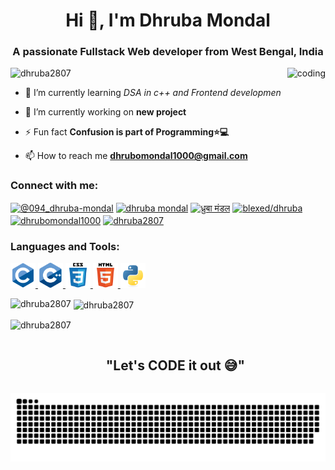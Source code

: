 <h1 align="center">Hi 👋, I'm Dhruba Mondal</h1>
<h3 align="center">A passionate Fullstack Web developer from West Bengal, India</h3>
<img align ="right" alt = "coding" width "400" src ="https://camo.githubusercontent.com/cae12fddd9d6982901d82580bdf321d81fb299141098ca1c2d4891870827bf17/68747470733a2f2f6d69726f2e6d656469756d2e636f6d2f6d61782f313336302f302a37513379765349765f7430696f4a2d5a2e676966"
<p align="left"> <img src="https://komarev.com/ghpvc/?username=dhruba2807&label=Profile%20views&color=0e75b6&style=flat" alt="dhruba2807" /> </p>

- 🌱 I’m currently learning *DSA in c++ and Frontend developmen*
  
- 🔭 I’m currently working on **new project**
  
- ⚡ Fun fact **Confusion is part of Programming⭐💻**
    
- 📫 How to reach me **dhrubomondal1000@gmail.com**
 
<h3 align="left">Connect with me:</h3>
<p align="left">
<a href="https://codepen.io/@094_dhruba-mondal" target="blank"><img align="center" src="https://raw.githubusercontent.com/rahuldkjain/github-profile-readme-generator/master/src/images/icons/Social/codepen.svg" alt="@094_dhruba-mondal" height="30" width="40" /></a>
<a href="https://linkedin.com/in/dhruba mondal" target="blank"><img align="center" src="https://raw.githubusercontent.com/rahuldkjain/github-profile-readme-generator/master/src/images/icons/Social/linked-in-alt.svg" alt="dhruba mondal" height="30" width="40" /></a>
<a href="https://fb.com/ध्रुबा मंडल" target="blank"><img align="center" src="https://raw.githubusercontent.com/rahuldkjain/github-profile-readme-generator/master/src/images/icons/Social/facebook.svg" alt="ध्रुबा मंडल" height="30" width="40" /></a>
<a href="https://instagram.com/blexed/dhruba" target="blank"><img align="center" src="https://raw.githubusercontent.com/rahuldkjain/github-profile-readme-generator/master/src/images/icons/Social/instagram.svg" alt="blexed/dhruba" height="30" width="40" /></a>
<a href="https://www.hackerrank.com/dhrubomondal1000" target="blank"><img align="center" src="https://raw.githubusercontent.com/rahuldkjain/github-profile-readme-generator/master/src/images/icons/Social/hackerrank.svg" alt="dhrubomondal1000" height="30" width="40" /></a>
<a href="https://www.leetcode.com/dhruba2807" target="blank"><img align="center" src="https://raw.githubusercontent.com/rahuldkjain/github-profile-readme-generator/master/src/images/icons/Social/leet-code.svg" alt="dhruba2807" height="30" width="40" /></a>
</p>

  </ul>
</div>
<h3 align="left">Languages and Tools:</h3>
<p align="left"> <a href="https://www.cprogramming.com/" target="_blank" rel="noreferrer"> <img src="https://raw.githubusercontent.com/devicons/devicon/master/icons/c/c-original.svg" alt="c" width="40" height="40"/> </a> <a href="https://www.w3schools.com/cpp/" target="_blank" rel="noreferrer"> <img src="https://raw.githubusercontent.com/devicons/devicon/master/icons/cplusplus/cplusplus-original.svg" alt="cplusplus" width="40" height="40"/> </a> <a href="https://www.w3schools.com/css/" target="_blank" rel="noreferrer"> <img src="https://raw.githubusercontent.com/devicons/devicon/master/icons/css3/css3-original-wordmark.svg" alt="css3" width="40" height="40"/> </a> <a href="https://www.w3.org/html/" target="_blank" rel="noreferrer"> <img src="https://raw.githubusercontent.com/devicons/devicon/master/icons/html5/html5-original-wordmark.svg" alt="html5" width="40" height="40"/> </a> <a href="https://www.python.org" target="_blank" rel="noreferrer"> <img src="https://raw.githubusercontent.com/devicons/devicon/master/icons/python/python-original.svg" alt="python" width="40" height="40"/> </a> </p>

<p><img align="left" src="https://github-readme-stats.vercel.app/api/top-langs?username=dhruba2807&show_icons=true&locale=en&layout=compact" alt="dhruba2807" /></p>

<p>&nbsp;<img align="center" src="https://github-readme-stats.vercel.app/api?username=dhruba2807&show_icons=true&locale=en" alt="dhruba2807" /></p>

<p><img align="center" src="https://github-readme-streak-stats.herokuapp.com/?user=dhruba2807&" alt="dhruba2807" /></p>


  <ul align="center">
    <summary><h2 style="display: inline-block">"Let's CODE it out 😅"</h2></summary>
  </ul>
</div>
<!--- snake -->
<div align="center">
  <img  src="https://github.com/1999AZZAR/1999AZZAR/blob/main/resources/img/grid-snake.svg"
       alt="snake" /></a>
</div>
